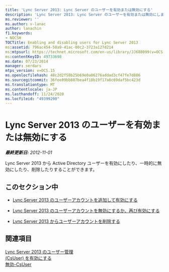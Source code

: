 ```yaml
---
title: 'Lync Server 2013: Lync Server のユーザーを有効または無効にする'
description: 'Lync Server 2013: Lync Server のユーザーを有効または無効にします。'
ms.reviewer: ''
ms.author: v-lanac
author: lanachin
f1.keywords:
- NOCSH
TOCTitle: Enabling and disabling users for Lync Server 2013
ms:assetid: 796ac454-58a9-41ac-80c2-3723a127d214
ms:mtpsurl: https://technet.microsoft.com/en-us/library/JJ688099(v=OCS.15)
ms:contentKeyID: 49733698
ms.date: 07/23/2014
manager: serdars
mtps_version: v=OCS.15
ms.openlocfilehash: 48c2d2f58b25b69e0a06276addad3cf47fe7d886
ms.sourcegitcommit: 36fee89bb887bea4f18b19f17a8c69daf5bc423d
ms.translationtype: MT
ms.contentlocale: ja-JP
ms.lasthandoff: 11/24/2020
ms.locfileid: "49399290"
---
```

# <a name="enabling-and-disabling-users-for-lync-server-2013"></a>Lync Server 2013 のユーザーを有効または無効にする

<div data-xmlns="http://www.w3.org/1999/xhtml">

<div class="topic" data-xmlns="http://www.w3.org/1999/xhtml" data-msxsl="urn:schemas-microsoft-com:xslt" data-cs="https://msdn.microsoft.com/">

<div data-asp="https://msdn2.microsoft.com/asp">



</div>

<div id="mainSection">

<div id="mainBody">

<span> </span>

_**最終更新日:** 2012-11-01_

Lync Server 2013 から Active Directory ユーザーを有効にしたり、一時的に無効にしたり、削除したりすることができます。

<div>

## <a name="in-this-section"></a>このセクション中

  - [Lync Server 2013 のユーザーアカウントを追加して有効にする](lync-server-2013-add-and-enable-user-account-for-lync-server.md)

  - [Lync Server 2013 のユーザーアカウントを無効にするか、再び有効にする](lync-server-2013-disable-or-re-enable-user-account-for-lync-server.md)

  - [Lync Server 2013 からユーザーアカウントを削除する](lync-server-2013-remove-a-user-account-from-lync-server.md)

</div>

<div>

## <a name="see-also"></a>関連項目


[Lync Server 2013 のユーザー管理](lync-server-2013-managing-users-in-lync-server.md)  
[(CsUser) を有効にする](https://docs.microsoft.com/powershell/module/skype/Enable-CsUser)  
[無効-CsUser](https://docs.microsoft.com/powershell/module/skype/Disable-CsUser)  
  

</div>

</div>

<span> </span>

</div>

</div>

</div>

